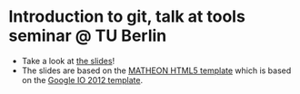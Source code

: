 # Introduction to git, talk at tools seminar @ TU Berlin

* Take a look at [the slides](http://highlando.github.com/git-and-reproducability/)!
* The slides are based on the [MATHEON HTML5 template](https://github.com/nschloe/matheon-html5-template) which is based on the [Google IO 2012 template](http://code.google.com/p/io-2012-slides/).
